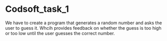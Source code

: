 # Codsoft_task_1
We have to create a program that generates a random number and asks the user to guess it. Whcih provides feedback on whether the guess is too high or too low until the user guesses the correct number.
